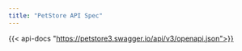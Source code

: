 ```yaml
---
title: "PetStore API Spec"
---
```


{{< api-docs "https://petstore3.swagger.io/api/v3/openapi.json">}}

